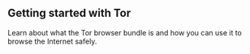 
## Getting started with Tor

Learn about what the Tor browser bundle is and how you can use it to browse the Internet safely.
